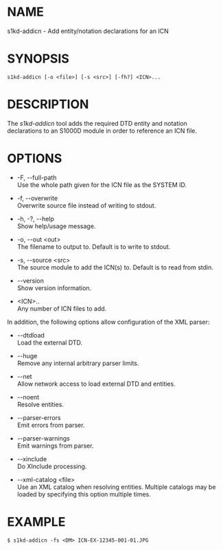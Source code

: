 # NAME

s1kd-addicn - Add entity/notation declarations for an ICN

# SYNOPSIS

    s1kd-addicn [-o <file>] [-s <src>] [-fh?] <ICN>...

# DESCRIPTION

The *s1kd-addicn* tool adds the required DTD entity and notation
declarations to an S1000D module in order to reference an ICN file.

# OPTIONS

  - \-F, --full-path  
    Use the whole path given for the ICN file as the SYSTEM ID.

  - \-f, --overwrite  
    Overwrite source file instead of writing to stdout.

  - \-h, -?, --help  
    Show help/usage message.

  - \-o, --out \<out\>  
    The filename to output to. Default is to write to stdout.

  - \-s, --source \<src\>  
    The source module to add the ICN(s) to. Default is to read from
    stdin.

  - \--version  
    Show version information.

  - \<ICN\>..  
    Any number of ICN files to add.

In addition, the following options allow configuration of the XML
parser:

  - \--dtdload  
    Load the external DTD.

  - \--huge  
    Remove any internal arbitrary parser limits.

  - \--net  
    Allow network access to load external DTD and entities.

  - \--noent  
    Resolve entities.

  - \--parser-errors  
    Emit errors from parser.

  - \--parser-warnings  
    Emit warnings from parser.

  - \--xinclude  
    Do XInclude processing.

  - \--xml-catalog \<file\>  
    Use an XML catalog when resolving entities. Multiple catalogs may be
    loaded by specifying this option multiple times.

# EXAMPLE

    $ s1kd-addicn -fs <DM> ICN-EX-12345-001-01.JPG
